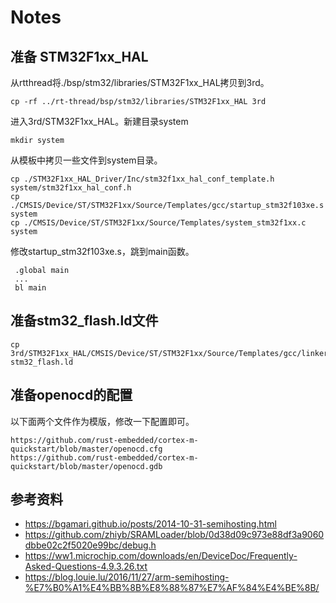 # Notes

## 准备 STM32F1xx\_HAL

从rtthread将./bsp/stm32/libraries/STM32F1xx\_HAL拷贝到3rd。

```
cp -rf ../rt-thread/bsp/stm32/libraries/STM32F1xx_HAL 3rd 
```

进入3rd/STM32F1xx\_HAL。新建目录system

```
mkdir system
```

从模板中拷贝一些文件到system目录。

```
cp ./STM32F1xx_HAL_Driver/Inc/stm32f1xx_hal_conf_template.h system/stm32f1xx_hal_conf.h
cp ./CMSIS/Device/ST/STM32F1xx/Source/Templates/gcc/startup_stm32f103xe.s system
cp ./CMSIS/Device/ST/STM32F1xx/Source/Templates/system_stm32f1xx.c system
```

修改startup_stm32f103xe.s，跳到main函数。

```
 .global main
 ...
 bl main
```

## 准备stm32\_flash.ld文件

```
cp 3rd/STM32F1xx_HAL/CMSIS/Device/ST/STM32F1xx/Source/Templates/gcc/linker/STM32F103XE_FLASH.ld stm32_flash.ld
```

## 准备openocd的配置

以下面两个文件作为模版，修改一下配置即可。

```
https://github.com/rust-embedded/cortex-m-quickstart/blob/master/openocd.cfg
https://github.com/rust-embedded/cortex-m-quickstart/blob/master/openocd.gdb
```

## 参考资料
 * https://bgamari.github.io/posts/2014-10-31-semihosting.html
 * https://github.com/zhiyb/SRAMLoader/blob/0d38d09c973e88df3a9060dbbe02c2f5020e99bc/debug.h
 * https://ww1.microchip.com/downloads/en/DeviceDoc/Frequently-Asked-Questions-4.9.3.26.txt
 * https://blog.louie.lu/2016/11/27/arm-semihosting-%E7%B0%A1%E4%BB%8B%E8%88%87%E7%AF%84%E4%BE%8B/

